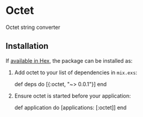 # Octet

Octet string converter

## Installation

If [available in Hex](https://hex.pm/docs/publish), the package can be installed as:

  1. Add octet to your list of dependencies in `mix.exs`:

        def deps do
          [{:octet, "~> 0.0.1"}]
        end

  2. Ensure octet is started before your application:

        def application do
          [applications: [:octet]]
        end
